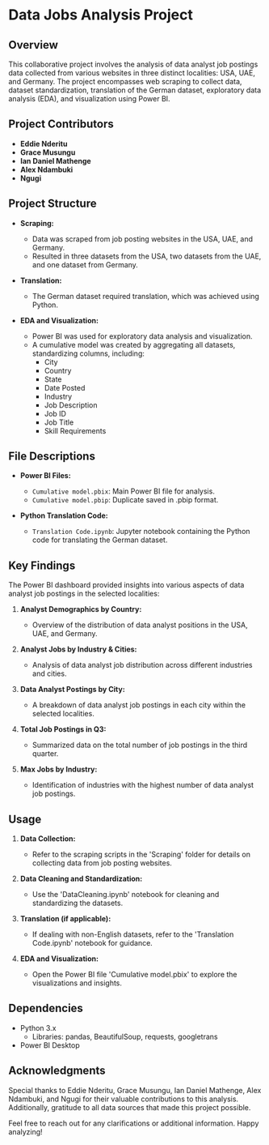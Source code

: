 # Data Jobs Analysis Project

## Overview

This collaborative project involves the analysis of data analyst job postings data collected from various websites in three distinct localities: USA, UAE, and Germany. The project encompasses web scraping to collect data, dataset standardization, translation of the German dataset, exploratory data analysis (EDA), and visualization using Power BI.

## Project Contributors

- **Eddie Nderitu**
- **Grace Musungu**
- **Ian Daniel Mathenge**
- **Alex Ndambuki**
- **Ngugi**

## Project Structure

- **Scraping:**
  - Data was scraped from job posting websites in the USA, UAE, and Germany.
  - Resulted in three datasets from the USA, two datasets from the UAE, and one dataset from Germany.

- **Translation:**
  - The German dataset required translation, which was achieved using Python.

- **EDA and Visualization:**
  - Power BI was used for exploratory data analysis and visualization.
  - A cumulative model was created by aggregating all datasets, standardizing columns, including:
    - City
    - Country
    - State
    - Date Posted
    - Industry
    - Job Description
    - Job ID
    - Job Title
    - Skill Requirements

## File Descriptions

- **Power BI Files:**
  - `Cumulative model.pbix`: Main Power BI file for analysis.
  - `Cumulative model.pbip`: Duplicate saved in .pbip format.

- **Python Translation Code:**
  - `Translation Code.ipynb`: Jupyter notebook containing the Python code for translating the German dataset.

## Key Findings

The Power BI dashboard provided insights into various aspects of data analyst job postings in the selected localities:

1. **Analyst Demographics by Country:**
   - Overview of the distribution of data analyst positions in the USA, UAE, and Germany.

2. **Analyst Jobs by Industry & Cities:**
   - Analysis of data analyst job distribution across different industries and cities.

3. **Data Analyst Postings by City:**
   - A breakdown of data analyst job postings in each city within the selected localities.

4. **Total Job Postings in Q3:**
   - Summarized data on the total number of job postings in the third quarter.

5. **Max Jobs by Industry:**
   - Identification of industries with the highest number of data analyst job postings.

## Usage

1. **Data Collection:**
   - Refer to the scraping scripts in the 'Scraping' folder for details on collecting data from job posting websites.

2. **Data Cleaning and Standardization:**
   - Use the 'DataCleaning.ipynb' notebook for cleaning and standardizing the datasets.

3. **Translation (if applicable):**
   - If dealing with non-English datasets, refer to the 'Translation Code.ipynb' notebook for guidance.

4. **EDA and Visualization:**
   - Open the Power BI file 'Cumulative model.pbix' to explore the visualizations and insights.

## Dependencies

- Python 3.x
  - Libraries: pandas, BeautifulSoup, requests, googletrans
- Power BI Desktop

## Acknowledgments

Special thanks to Eddie Nderitu, Grace Musungu, Ian Daniel Mathenge, Alex Ndambuki, and Ngugi for their valuable contributions to this analysis. Additionally, gratitude to all data sources that made this project possible.

Feel free to reach out for any clarifications or additional information. Happy analyzing!